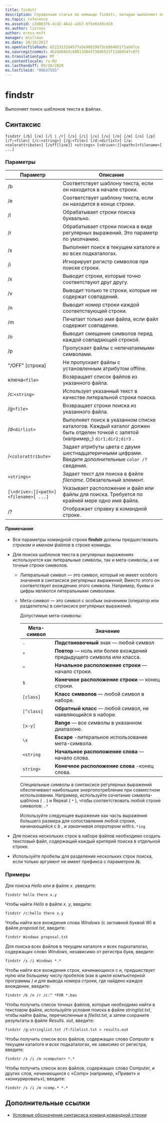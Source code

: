 ```yaml
---
title: findstr
description: Справочная статья по команде findstr, которая выполняет поиск шаблонов текста в файлах.
ms.topic: reference
ms.assetid: c2d803fb-4cd2-46a1-a1b7-6f5e0249c418
ms.author: lizross
author: eross-msft
manager: mtillman
ms.date: 10/16/2017
ms.openlocfilehash: 65223132d4577a5e90929073cb964851f1ab67ce
ms.sourcegitcommit: db2d46842c68813d043738d6523f13d8454fc972
ms.translationtype: MT
ms.contentlocale: ru-RU
ms.lasthandoff: 09/10/2020
ms.locfileid: "89637555"
---
```

# <a name="findstr"></a>findstr

Выполняет поиск шаблонов текста в файлах.

## <a name="syntax"></a>Синтаксис

```
findstr [/b] [/e] [/l | /r] [/s] [/i] [/x] [/v] [/n] [/m] [/o] [/p] [/f:<file>] [/c:<string>] [/g:<file>] [/d:<dirlist>] [/a:<colorattribute>] [/off[line]] <strings> [<drive>:][<path>]<filename>[ ...]
```

### <a name="parameters"></a>Параметры

| Параметр | Описание |
| --------- | ----------- |
| /b | Соответствует шаблону текста, если он находится в начале строки. |
| /e | Соответствует шаблону текста, если он находится в конце строки. |
| /l | Обрабатывает строки поиска буквально. |
| /r | Обрабатывает строки поиска в виде регулярных выражений. Это параметр по умолчанию. |
| /s | Выполняет поиск в текущем каталоге и во всех подкаталогах. |
| /i | Игнорирует регистр символов при поиске строки. |
| /x | Выводит строки, которые точно соответствуют друг другу. |
| /v | Выводит только те строки, которые не содержат совпадений. |
| /n | Выводит номер строки каждой соответствующей строки. |
| /m | Печатает только имя файла, если файл содержит совпадение. |
| /o | Выводит смещение символов перед каждой совпадающей строкой. |
| /p | Пропускает файлы с непечатаемыми символами. |
| "/OFF" [строка] | Не пропускает файлы с установленным атрибутом offline. |
| ключа`<file>` | Возвращает список файлов из указанного файла. |
| /c:`<string>` | Использует указанный текст в качестве литеральной строки поиска. |
| /g`<file>` | Возвращает строки поиска из указанного файла. |
| /d`<dirlist>` | Выполняет поиск в указанном списке каталогов. Каждый каталог должен быть отделен точкой с запятой (например,;) `dir1;dir2;dir3` . |
| /`<colorattribute>` | Задает атрибуты цвета с двумя шестнадцатеричными цифрами. Введите дополнительные `color /?` сведения. |
| `<strings>` | Задает текст для поиска в файле *filename*. Обязательный элемент. |
| `[\<drive>:][<path>]<filename>[ ...]` | Указывает расположение и файл или файлы для поиска. Требуется по крайней мере одно имя файла. |
| /? | Отображает справку в командной строке. |

#### <a name="remarks"></a>Примечания

- Все параметры командной строки **findstr** должны предшествовать *строкам* и *именам файлов* в строке команды.

- Для поиска шаблонов текста в регулярных выражениях используются как литеральные символы, так и мета-символы, а не точные строки символов.

  - Литеральный символ — это символ, который не имеет особого значения в синтаксисе регулярных выражений; Вместо этого он соответствует вхождению этого символа. Например, буквы и цифры являются литеральными символами.

  - Мета-символ — это символ с особым значением (оператор или разделитель) в синтаксисе регулярных выражений.

    Допустимые мета-символы:

    | Мета-символ | Значение |
    | -------------- | ----- |
    | `.` | **Подстановочный** знак — любой символ |
    | `*` | **Повтор** — ноль или более вхождений предыдущего символа или класса. |
    | `^` | **Начальное расположение строки** — начало строки. |
    | `$` | **Конечное расположение строки** — конец строки. |
    | `[class]` | **Класс символов** — любой символ в наборе. |
    | `[^class]` | **Обратный класс** — любой символ, не наявляющийся в наборе. |
    | `[x-y]` | **Range** — все символы в указанном диапазоне. |
    | `\x` | **Escape** -литеральное использование мета-символа. |
    | `<string` | **Начальное расположение слова** — начало слова. |
    | `string>` | **Конечное расположение слова** -конец слова. |

    Специальные символы в синтаксисе регулярных выражений обеспечивают наибольшее энергопотребление при совместном использовании. Например, используйте сочетание символа-шаблона ( `.` ) и Repeat ( `*` ), чтобы соответствовать любой строке символов: `.*`

    Используйте следующее выражение как часть выражения большего размера для сопоставления любой строки, начинающейся с *b* , *и заканчивая оператором with:*`b.*ing`

- Для поиска нескольких строк в наборе файлов необходимо создать текстовый файл, содержащий каждый критерий поиска в отдельной строке.

- Используйте пробелы для разделения нескольких строк поиска, если только аргумент не имеет префикса с параметром **/c**.

### <a name="examples"></a>Примеры

Для поиска *Hello* *или в* файле *x. y*введите:

```
findstr hello there x.y
```

Чтобы найти *Hello* в файле *x. y*, введите:

```
findstr /c:hello there x.y
```

Чтобы найти все вхождения слова *Windows* (с заглавной буквой W) в файле *proposal.txt*, введите:

```
findstr Windows proposal.txt
```

Для поиска всех файлов в текущем каталоге и всех подкаталогах, содержащих слово *Windows*, независимо от регистра букв, введите:

```
findstr /s /i Windows *.*
```

Чтобы найти все вхождения строк, начинающихся с и, предшествует нулю или большему числу пробелов (как в цикле компьютерной программы *) и для* вывода номера строки, где найдено каждое вхождение, введите:

```
findstr /b /n /r /c:^ *FOR *.bas
```

Чтобы получить список точных файлов, которые необходимо найти в текстовом файле, используйте условия поиска в файле *stringlist.txt*, чтобы найти файлы, перечисленные в *filelist.txt*, а затем сохраните результаты в файле *Results. out*, введите:

```
findstr /g:stringlist.txt /f:filelist.txt > results.out
```

Чтобы получить список всех файлов, содержащих слово *Computer* в текущем каталоге и всех подкаталогах, не зависимо от регистра, введите:

```
findstr /s /i /m <computer> *.*
```

Чтобы получить список всех файлов, содержащих слово Computer, и других слов, начинающихся с «Comp» (например, «Привет» и «конкурировать»), введите:

```
findstr /s /i /m <comp.* *.*
```

## <a name="additional-references"></a>Дополнительные ссылки

- [Условные обозначения синтаксиса команд командной строки](command-line-syntax-key.md)